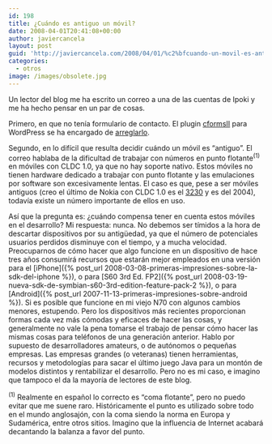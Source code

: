 ```yaml
---
id: 198
title: ¿Cuándo es antiguo un móvil?
date: 2008-04-01T20:41:08+00:00
author: javiercancela
layout: post
guid: 'http://javiercancela.com/2008/04/01/%c2%bfcuando-un-movil-es-antiguo/'
categories:
  - otros
image: /images/obsolete.jpg
---
```

Un lector del blog me ha escrito un correo a una de las cuentas de Ipoki y me ha hecho pensar en un par de cosas.

Primero, en que no tenía formulario de contacto. El plugin [cformsII](http://deliciousdays.com/cforms-plugin "cformsII") para WordPress se ha encargado de [arreglarlo](http://javiercancela.com/contactar/ "Contactar").

Segundo, en lo difícil que resulta decidir cuándo un móvil es &#8220;antiguo&#8221;. El correo hablaba de la dificultad de trabajar con números en punto flotante<sup>(1)</sup> en móviles con CLDC 1.0, ya que no hay soporte nativo. Estos móviles no tienen hardware dedicado a trabajar con punto flotante y las emulaciones por software son excesivamente lentas. El caso es que, pese a ser móviles antiguos (creo el último de Nokia con CLDC 1.0 es el [3230](http://www.forum.nokia.com/devices/3230 "Nokia 3230") y es del 2004), todavía existe un número importante de ellos en uso.

Así que la pregunta es: ¿cuándo compensa tener en cuenta estos móviles en el desarrollo? Mi respuesta: nunca. No debemos ser tímidos a la hora de descartar dispositivos por su antigüedad, ya que el número de potenciales usuarios perdidos disminuye con el tiempo, y a mucha velocidad. Preocuparnos de cómo hacer que algo funcione en un dispositivo de hace tres años consumirá recursos que estarán mejor empleados en una versión para el [iPhone]({% post_url 2008-03-08-primeras-impresiones-sobre-la-sdk-del-iphone %}), o para [S60 3rd Ed. FP2]({% post_url 2008-03-19-nueva-sdk-de-symbian-s60-3rd-edition-feature-pack-2 %}), o para [Android]({% post_url 2007-11-13-primeras-impresiones-sobre-android %}). Si es posible que funcione en mi viejo N70 con algunos cambios menores, estupendo. Pero los dispositivos más recientes proporcionan formas cada vez más cómodas y eficaces de hacer las cosas, y generalmente no vale la pena tomarse el trabajo de pensar cómo hacer las mismas cosas para teléfonos de una generación anterior. Hablo por supuesto de desarrolladores amateurs, o de autónomos o pequeñas empresas. Las empresas grandes (o veteranas) tienen herramientas, recursos y metodologías para sacar el último juego Java para un montón de modelos distintos y rentabilizar el desarrollo. Pero no es mi caso, e imagino que tampoco el da la mayoría de lectores de este blog.

<sup>(1)</sup> Realmente en español lo correcto es &#8220;coma flotante&#8221;, pero no puedo evitar que me suene raro. Históricamente el punto es utilizado sobre todo en el mundo anglosajón, con la coma siendo la norma en Europa y Sudamérica, entre otros sitios. Imagino que la influencia de Internet acabará decantando la balanza a favor del punto.